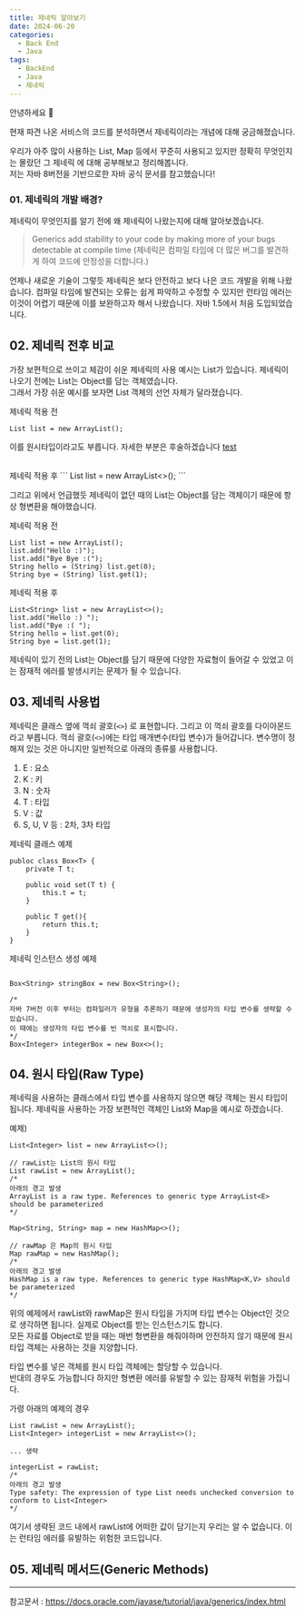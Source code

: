 ```yaml
---
title: 제네릭 알아보기
date: 2024-06-20
categories:
  - Back End
  - Java
tags:
  - BackEnd
  - Java
  - 제네릭
---
```

안녕하세요 🐸

현재 파견 나온 서비스의 코드를 분석하면서 제네릭이라는 개념에 대해 궁금해졌습니다.

우리가 아주 많이 사용하는 List, Map 등에서 꾸준히 사용되고 있지만 정확히 무엇인지는 몰랐던 그 제네릭 에 대해 공부해보고 정리해봅니다.  
저는 자바 8버전을 기반으로한 자바 공식 문서를 참고했습니다!

### 01. 제네릭의 개발 배경?
제네릭이 무엇인지를 알기 전에 왜 제네릭이 나왔는지에 대해 알아보겠습니다.

>Generics add stability to your code by making more of your bugs detectable at compile time
>(제네릭은 컴파일 타임에 더 많은 버그를 발견하게 하여 코드에 안정성을 더합니다.)

언제나 새로운 기술이 그렇듯 제네릭은 보다 안전하고 보다 나은 코드 개발을 위해 나왔습니다.
컴파일 타임에 발견되는 오류는 쉽게 파악하고 수정할 수 있지만 런타임 에러는 이것이 어렵기 때문에 이를 보완하고자 해서 나왔습니다.
자바 1.5에서 처음 도입되었습니다.

## 02. 제네릭 전후 비교

가장 보편적으로 쓰이고 체감이 쉬운 제네릭의 사용 예시는 List가 있습니다. 제네릭이 나오기 전에는 List는 Object를 담는 객체였습니다.  
그래서 가장 쉬운 예시를 보자면 List 객체의 선언 자체가 달라졌습니다.

제네릭 적용 전
```
List list = new ArrayList();
```
이를 원시타입이라고도 부릅니다. 자세한 부분은 후술하겠습니다 
[test](#04-원시-타입raw-type)

<br>
제네릭 적용 후
```
List<String> list = new ArrayList<>();
```

그리고 위에서 언급했듯 제네릭이 없던 때의 List는 Object를 담는 객체이기 때문에 항상 형변환을 해야했습니다.

제네릭 적용 전
```
List list = new ArrayList();
list.add("Hello :)");
list.add("Bye Bye :(");
String hello = (String) list.get(0);
String bye = (String) list.get(1);
```

제네릭 적용 후
```
List<String> list = new ArrayList<>();
list.add("Hello :) ");
list.add("Bye :( ");
String hello = list.get(0);
String bye = list.get(1);
```

제네릭이 있기 전의 List는 Object를 담기 때문에 다양한 자료형이 들어갈 수 있었고 이는 잠재적 에러를 발생시키는 문제가 될 수 있습니다.


## 03. 제네릭 사용법

제네릭은 클래스 옆에 꺽쇠 괄호(`<>`) 로 표현합니다.  그리고 이 꺽쇠 괄호를 다이아몬드 라고 부릅니다.
꺽쇠 괄호(`<>`)에는 타입 매개변수(타입 변수)가 들어갑니다.  변수명이 정해져 있는 것은 아니지만 일반적으로 아래의 종류를 사용합니다.
1. E : 요소
2. K : 키
3. N : 숫자
4. T : 타입
5. V : 값
6. S, U, V 등 : 2차, 3차 타입

제네릭 클래스 예제
```
publoc class Box<T> {
	private T t;

	public void set(T t) {
		this.t = t;
	}

	public T get(){
		return this.t;
	}
}
```

제네릭 인스턴스 생성 예제
```

Box<String> stringBox = new Box<String>();

/*
자바 7버전 이후 부터는 컴파일러가 유형을 추론하기 때문에 생성자의 타입 변수를 생략할 수 있습니다.
이 때에는 생성자의 타입 변수를 빈 꺽쇠로 표시합니다.
*/
Box<Integer> integerBox = new Box<>();

```

## 04. 원시 타입(Raw Type)

제네릭을 사용하는 클래스에서 타입 변수를 사용하지 않으면 해당 객체는 원시 타입이 됩니다.
제네릭을 사용하는 가장 보편적인 객체인 List와 Map을 예시로 하겠습니다.  

예제)  
```
List<Integer> list = new ArrayList<>();

// rawList는 List의 원시 타입
List rawList = new ArrayList(); 
/*
아래의 경고 발생
ArrayList is a raw type. References to generic type ArrayList<E> should be parameterized
*/ 

Map<String, String> map = new HashMap<>();

// rawMap 은 Map의 원시 타입
Map rawMap = new HashMap();
/*
아래의 경고 발생
HashMap is a raw type. References to generic type HashMap<K,V> should be parameterized
*/
```

위의 예제에서 rawList와 rawMap은 원시 타입을 가지며 타입 변수는 Object인 것으로 생각하면 됩니다. 실제로 Object를 받는 인스턴스기도 합니다.  
모든 자료를 Object로 받을 때는 매번 형변환을 해줘야하며 안전하지 않기 때문에 원시 타입 객체는 사용하는 것을 지양합니다.

타입 변수를 넣은 객체를 원시 타입 객체에는 할당할 수 있습니다.  
반대의 경우도 가능합니다 하지만 형변환 에러를 유발할 수 있는 잠재적 위험을 가집니다.  

가령 아래의 예제의 경우
```
List rawList = new ArrayList();
List<Integer> integerList = new ArrayList<>();

... 생략

integerList = rawList;
/*
아래의 경고 발생
Type safety: The expression of type List needs unchecked conversion to conform to List<Integer>
*/

```

여기서 생략된 코드 내에서 rawList에 어떠한 값이 담기는지 우리는 알 수 없습니다. 이는 런타임 에러를 유발하는 위험한 코드입니다.


## 05. 제네릭 메서드(Generic Methods)
---
참고문서 : https://docs.oracle.com/javase/tutorial/java/generics/index.html